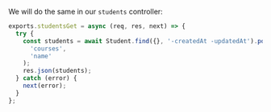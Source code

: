 We will do the same in our `students` controller:

```js
exports.studentsGet = async (req, res, next) => {
  try {
    const students = await Student.find({}, '-createdAt -updatedAt').populate(
      'courses',
      'name'
    );
    res.json(students);
  } catch (error) {
    next(error);
  }
};
```
